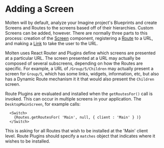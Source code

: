 # Adding a Screen

Molten will by default, analyze your Imagine project's Blueprints and create Screens and Routes to the screens based off of their hierarchies. Custom Screens can be added, however. There are normally three parts to this process: creation of the [Screen](./screens) component, registering a [Route](./routes) to a URL, and making a [Link](./links) to take the user to the URL.

Molten uses React Router and Plugins define which screens are presented at a particular URL. The screen presented at a URL may actually be composed of several subscreens, depending on how the Routes are specific. For example, a URL of `/Group/5/Children` may actually present a screen for `Group/5`, which has some links, widgets, information, etc, but also has a Dynamic Route mechanism it it that would also present the `Children` screen.

Route Plugins are evaluated and installed when the `getRoutesFor()` call is invoked. This can occur in multiple screens in your application. The `DesktopMainScreen`, for example calls:

```
  <Switch>
    {Routes.getRoutesFor( 'Main', null, { client : 'Main' } )}
  </Switch>
```

This is asking for all Routes that wish to be installed at the 'Main' client level. Route Plugins should specify a `matches` object that indicates where it wishes to be installed. 
